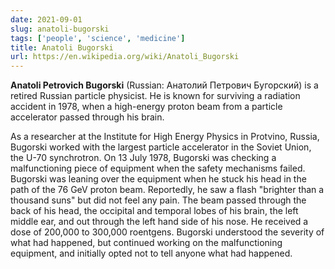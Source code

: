 ```yaml
---
date: 2021-09-01
slug: anatoli-bugorski
tags: ['people', 'science', 'medicine']
title: Anatoli Bugorski
url: https://en.wikipedia.org/wiki/Anatoli_Bugorski
---
```


**Anatoli Petrovich Bugorski** (Russian: Анатолий Петрович Бугорский) is a retired Russian particle physicist. He is known for surviving a radiation accident in 1978, when a high-energy proton beam from a particle accelerator passed through his brain.


As a researcher at the Institute for High Energy Physics in Protvino, Russia, Bugorski worked with the largest particle accelerator in the Soviet Union, the U-70 synchrotron. On 13 July 1978, Bugorski was checking a malfunctioning piece of equipment when the safety mechanisms failed. Bugorski was leaning over the equipment when he stuck his head in the path of the 76 GeV proton beam. Reportedly, he saw a flash "brighter than a thousand suns" but did not feel any pain. The beam passed through the back of his head, the occipital and temporal lobes of his brain, the left middle ear, and out through the left hand side of his nose. He received a dose of 200,000 to 300,000 roentgens. Bugorski understood the severity of what had happened, but continued working on the malfunctioning equipment, and initially opted not to tell anyone what had happened.